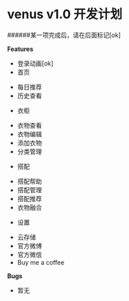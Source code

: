 venus v1.0 开发计划
=
######某一项完成后，请在后面标记[ok]

**Features**
- 登录动画[ok]
- 首页
 + 每日推荐
 + 历史查看
- 衣柜
 + 衣物查看
 + 衣物编辑
 + 添加衣物
 + 分类管理
- 搭配
 + 搭配帮助
 + 搭配管理
 + 搭配推荐
 + 衣物融合
- 设置
 + 云存储
 + 官方微博
 + 官方微信
 + Buy me a coffee

**Bugs**
- 暂无
